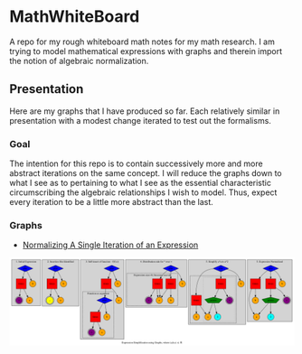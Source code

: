 # MathWhiteBoard
A repo for my rough whiteboard math notes for my math research. I am trying to model mathematical expressions with graphs and therein import the notion of algebraic normalization.

## Presentation
Here are my graphs that I have produced so far. Each relatively similar in presentation with a modest change iterated to test out the formalisms.

### Goal
The intention for this repo is to contain successively more and more abstract iterations on the same concept. I will reduce the graphs down to what I see as to pertaining to what I see as the essential characteristic circumscribing the algebraic relationships I wish to model. Thus, expect every iteration to be a little more abstract than the last.

### Graphs
- [Normalizing A Single Iteration of an Expression](graphs/expressions/normal/)

![](https://raw.githubusercontent.com/sguzman/MathWhiteBoard/main/graphs/expressions/normal/output/normalized.dot.svg)
